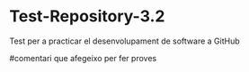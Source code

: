 # Test-Repository-3.2
Test per a practicar el desenvolupament de software a GitHub

#comentari que afegeixo per fer proves
